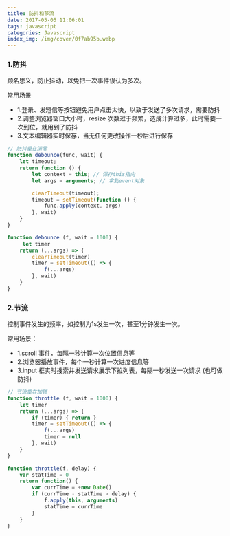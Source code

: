 ```yaml
---
title: 防抖和节流
date: 2017-05-05 11:06:01
tags: javascript
categories: Javascript
index_img: /img/cover/0f7ab95b.webp
---
```


### 1.防抖
顾名思义，防止抖动，以免把一次事件误认为多次。

常用场景
* 1.登录、发短信等按钮避免用户点击太快，以致于发送了多次请求，需要防抖
* 2.调整浏览器窗口大小时，resize 次数过于频繁，造成计算过多，此时需要一次到位，就用到了防抖
* 3.文本编辑器实时保存，当无任何更改操作一秒后进行保存

```javascript
// 防抖重在清零 
function debounce(func, wait) {
    let timeout;
    return function () {
        let context = this; // 保存this指向
        let args = arguments; // 拿到event对象

        clearTimeout(timeout);
        timeout = setTimeout(function () {
            func.apply(context, args)
        }, wait)
    }
}

function debounce (f, wait = 1000) {
     let timer
    return (...args) => {
        clearTimeout(timer)
        timer = setTimeout(() => {
            f(...args)
        }, wait)
    }
}
```

### 2.节流
控制事件发生的频率，如控制为1s发生一次，甚至1分钟发生一次。

常用场景：
* 1.scroll 事件，每隔一秒计算一次位置信息等
* 2.浏览器播放事件，每个一秒计算一次进度信息等
* 3.input 框实时搜索并发送请求展示下拉列表，每隔一秒发送一次请求 (也可做防抖)

```javascript
// 节流重在加锁
function throttle (f, wait = 1000) {
    let timer
    return (...args) => {
        if (timer) { return }
        timer = setTimeout(() => {
            f(...args)
            timer = null
        }, wait)
    }
}

function throttle(f, delay) {
    var statTime = 0
    return function() {
        var currTime = +new Date()
        if (currTime - statTime > delay) {
            f.apply(this, arguments)
            statTime = currTime
        }
    }
}
```